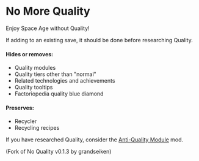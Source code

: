 # No More Quality

Enjoy Space Age without Quality!  

If adding to an existing save, it should be done before researching Quality.  

#### Hides or removes:

* Quality modules
* Quality tiers other than "normal"
* Related technologies and achievements
* Quality tooltips
* Factoriopedia quality blue diamond

#### Preserves:

* Recycler
* Recycling recipes

&NewLine;

If you have researched Quality, consider the [Anti-Quality Module](https://mods.factorio.com/mod/anti-quality-module) mod.  

(Fork of No Quality v0.1.3 by grandseiken)
